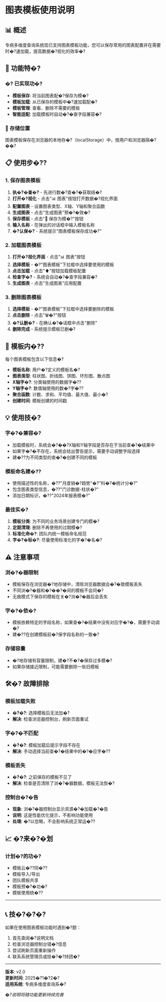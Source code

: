 ﻿# 图表模板使用说明

## 📊 概述

专病多维度查询系统现已支持图表模板功能，您可以保存常用的图表配置并在需要时�?速加载，提高数据�?视化的效率�?

## 🚀 功能特�?

### �? 已实现功�?

- **模板保存**: 将当前图表配�?保存为模�?
- **模板加载**: 从已保存的模板中�?速加载配�?
- **模板管理**: 查看、删除不需要的模板
- **智能适配**: 加载模板时自动�?�查字段兼容�?

### 📍 存储位置

图表模板保存在浏览器的本地存�?（localStorage）中，按用户和浏览器隔�?��?

## 📋 使用步�??

### 1. 保存图表模板

1. **执�?�查�?** - 先进行数�?查�?�获取结�?
2. **打开�?视化** - 点击"📊 图表"按钮打开数据�?视化界面
3. **配置图表** - 设置图表类型、X轴、Y轴和聚合函数
4. **生成图表** - 点击"生成图表"预�?�效�?
5. **保存模板** - 点击"💾 保存为模�?"按钮
6. **输入名称** - 在弹出的对话框中输入模板名称
7. **�?认保�?** - 系统提示"图表模板保存成功�?"

### 2. 加载图表模板

1. **打开�?视化界面** - 点击"📊 图表"按钮
2. **选择模板** - �?"图表模板"下拉框中选择要使用的模板
3. **点击加载** - 点击"⬆️"按钮加载模板配置
4. **检查字�?** - 系统会自动�?�查字段兼容�?
5. **生成图表** - 点击"生成图表"应用配置

### 3. 删除图表模板

1. **选择模板** - �?"图表模板"下拉框中选择要删除的模板
2. **点击删除** - 点击"🗑�?"按钮
3. **�?认删�?** - 在确认�?�话框中点击"删除"
4. **删除完成** - 系统提示模板已删�?

## 🔧 模板内�??

每个图表模板包含以下信息�?

- **模板名称**: 用户�?定义的模板名�?
- **图表类型**: 柱状图、折线图、饼图、环形图、散点图
- **X轴字�?**: 分类轴使用的数据字�??
- **Y轴字�?**: 数值轴使用的数�?字�??  
- **聚合函数**: 计数、求和、平均值、最大值、最小�?
- **创建时间**: 模板创建的时间戳

## 💡 使用技�?

### 字�?�兼容�?

- 加载模板时，系统会�?��?X轴和Y轴字段是否存在于当前查�?�结果中
- 如果字�?�不存在，系统会给出警告提示，需要手动调整字段选择
- 建�??为不同类型的查�?�创建不同的模板

### 模板命名建�??

- 使用描述性的名称，�??"月度销�?趋势"�?"科�?�统计分�?"
- 包含图表类型信息，�??"门诊数据-柱状�?"
- 添加日期标识，�??"2024年报表模�?"

### 最佳实�?

1. **模板分类**: 为不同的业务场景创建专门的模�?
2. **定期清理**: 删除不再使用的过期模�?
3. **标准化命�?**: 团队内统一模板命名规范
4. **字�?�标�?**: 尽量使用标准化的字�?�名�?

## ⚠️ 注意事项

### 浏�?�器限制

- 模板保存在浏览器�?地存储中，清除浏览器数据会�?�致模板丢失
- 不同浏�?�器和�?��?�间的模板不会同�?
- 无痕模式下保存的模板在关�?浏�?�器后会丢失

### 字�?�依�?

- 模板依赖特定的字段名称，如果查�?�结果中没有对应字�?�，需要手动调�?
- 建�??在创建模板前�?保字段名称的一致�?

### 存储容量

- �?地存储有容量限制，建�?不�?�保存过多模�?
- 如果存储接近限制，可能需要删除一些旧模板

## 🛠�? 故障排除

### 模板加载失败

- **�?�?**: 选择模板后无法加�?
- **解决**: 检查浏览器控制台，刷新页面重试

### 字�?�不匹配

- **�?�?**: 模板加载后提示字段不存在
- **解决**: 手动选择当前查�?�结果中的�?�应字�??

### 模板丢失

- **�?�?**: 之前保存的模板不见了
- **解决**: 检查是否清除了浏�?�器数据，模板无法恢�?

### 控制台�?�告

- **现象**: 浏�?�器控制台显示资源�?�加载�?�告
- **说明**: 这是性能优化提示，不影响功能使用
- **处理**: �?以忽略，不会影响系统正常运�??

## 📈 �?来�?�划

### 计划�?的功�?

- 模板云�??同�??
- 模板导入/导出
- 团队模板共享
- 模板预�?�功�?
- 模板使用统�??

---

## 📞 技�?�?�?

如果在使用图表模板功能时遇到�?题：

1. 首先查阅�?说明文档
2. 检查浏览器控制台错�?信息
3. 尝试刷新页面重新操作
4. 联系系统管理员或技�?�?持团�?

---

**版本**: v2.0  
**更新时间**: 2025�?1�?2�?  
**适用系统**: 专病多维度查询系�?  

*�?说明将随功能更新持续完善*


